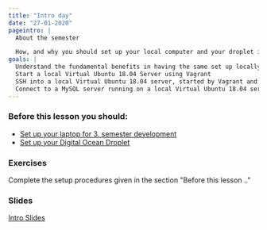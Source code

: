 ```yaml
---
title: "Intro day"
date: "27-01-2020"
pageintro: |
  About the semester

  How, and why you should set up your local computer and your droplet in a similar way
goals: |
  Understand the fundamental benefits in having the same set up locally for all developers, as on the production server
  Start a local Virtual Ubuntu 18.04 Server using Vagrant
  SSH into a local Virtual Ubuntu 18.04 server, started by Vagrant and Virtual Box
  Connect to a MySQL server running on a local Virtual Ubuntu 18.04 server, started by Vagrant and Virtual Box
---
```


### Before this lesson you should:

<!--BEGIN exercises_guides ##-->

- [Set up your laptop for 3. semester development](https://docs.google.com/document/d/1rZcZK6Tlhh7NFCG0aZcebr0QID_iBKjawoZ9Crccq6A/edit?usp=sharing)
- [Set up your Digital Ocean Droplet](https://docs.google.com/document/d/1POXowHvFNSTL6C-QOlivkSnL_iF1ogsLGFRTckbBdt8/edit?usp=sharing)
  <!--END exercises_guides ##-->


### Exercises

Complete the setup procedures given in the section "Before this lesson .."

### Slides

<!--BEGIN slides ##-->

[Intro Slides](https://docs.google.com/presentation/d/14v_H3mTtu1iKenP62-FEhNcAQHwTM0UjSTv_kuX_gjI/edit?usp=sharing)

<!--END slides ##-->
